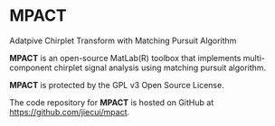 MPACT
=====

Adatpive Chirplet Transform with Matching Pursuit Algorithm

**MPACT** is an open-source MatLab(R) toolbox that implements multi-component chirplet signal analysis using matching pursuit algorithm.

**MPACT** is protected by the GPL v3 Open Source License.

The code repository for **MPACT** is hosted on GitHub at https://github.com/jiecui/mpact.
 

